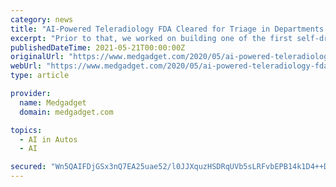 ```yaml
---
category: news
title: "AI-Powered Teleradiology FDA Cleared for Triage in Departments Swamped by COVID-19: Interview with David Stavens, CEO of Nines"
excerpt: "Prior to that, we worked on building one of the first self-driving cars while at Stanford, which eventually became Waymo ... We believe the role of artificial intelligence for radiology is ..."
publishedDateTime: 2021-05-21T00:00:00Z
originalUrl: "https://www.medgadget.com/2020/05/ai-powered-teleradiology-fda-cleared-for-triage-by-departments-swamped-by-covid-19-interview-with-david-stavens-ceo-of-nines.html"
webUrl: "https://www.medgadget.com/2020/05/ai-powered-teleradiology-fda-cleared-for-triage-by-departments-swamped-by-covid-19-interview-with-david-stavens-ceo-of-nines.html"
type: article

provider:
  name: Medgadget
  domain: medgadget.com

topics:
  - AI in Autos
  - AI

secured: "Wn5QAIFDjGSx3nQ7EA25uae52/l0JJXquzHSDRqUVb5sLRFvbEPB14k1D4++DCmshZ9Q2YKPNdU47z4Z3BgbGFgei1qhQNtk8JmihLXeKuxmkP74rBq6cdEFsP6Cm1o8tCCGstNVCGEEx5CsLMynD8bqm8o16ZZ08UyLrwqg5BGSTUUUsLrQOmsXvWy+/b8+0+6Civa5ZNBlUZ5hOssDl+w32ZOSOASkSvECI2r7qDHCoxt9cwXYhEojXpvhPtI0DX0AYQ1vAcUwuDiWq2MqQOtVydweYfGyYq3mR0rxwjpi147VZcWA2mojB+QExZIkDp1AspnqqR49Sn1q15uaCMHmVdS6qFAolUnyB63dNnQ=;YWgKEBxBCOTDSYQUd1CGQQ=="
---
```


